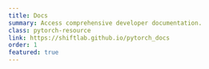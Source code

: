 ```yaml
---
title: Docs
summary: Access comprehensive developer documentation.
class: pytorch-resource
link: https://shiftlab.github.io/pytorch_docs
order: 1
featured: true
---
```

